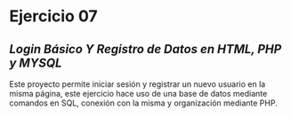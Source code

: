 # Ejercicio 07 
## _Login Básico Y Registro de Datos en HTML, PHP y MYSQL_
Este proyecto permite iniciar sesión y registrar un nuevo usuario en la misma página, este ejercicio hace uso de una base de datos mediante comandos en SQL, conexión con la misma y organización mediante PHP.
